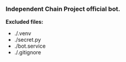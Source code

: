 ### Independent Chain Project official bot.
**Excluded files:**
- ./.venv
- ./secret.py
- ./bot.service
- ./.gitignore
